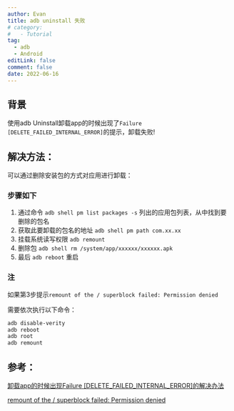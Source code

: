 ```yaml
---
author: Evan
title: adb uninstall 失败
# category:
#   - Tutorial
tag:
  - adb
  - Android
editLink: false
comment: false
date: 2022-06-16
---
```


## 背景

使用adb Uninstall卸载app的时候出现了`Failure [DELETE_FAILED_INTERNAL_ERROR]`的提示，卸载失败!

## 解决方法：

可以通过删除安装包的方式对应用进行卸载：

### 步骤如下

1. 通过命令 `adb shell pm list packages -s` 列出的应用包列表，从中找到要删除的包名
2. 获取此要卸载的包名的地址 `adb shell pm path com.xx.xx`
3. 挂载系统读写权限 `adb remount`
4. 删除包 `adb shell rm /system/app/xxxxxx/xxxxxx.apk`
5. 最后 `adb reboot` 重启

### 注

如果第3步提示`remount of the / superblock failed: Permission denied`

需要依次执行以下命令：
```bash
adb disable-verity
adb reboot
adb root
adb remount
```

## 参考：

[卸载app的时候出现Failure [DELETE_FAILED_INTERNAL_ERROR]的解决办法](https://blog.csdn.net/weixin_42433094/article/details/107790283)

[remount of the / superblock failed: Permission denied](https://blog.csdn.net/qq_44963514/article/details/89466998)